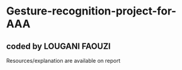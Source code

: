 # Gesture-recognition-project-for-AAA

## coded by LOUGANI FAOUZI 
Resources/explanation  are available on report
